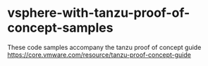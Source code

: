 # vsphere-with-tanzu-proof-of-concept-samples
These code samples accompany the tanzu proof of concept guide https://core.vmware.com/resource/tanzu-proof-concept-guide
